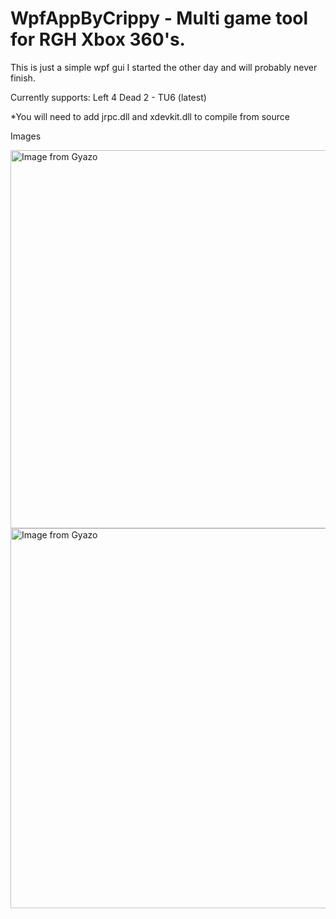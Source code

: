 # WpfAppByCrippy - Multi game tool for RGH Xbox 360's. 
This is just a simple wpf gui I started the other day and will probably never finish. 

Currently supports:
Left 4 Dead 2 - TU6 (latest)

*You will need to add jrpc.dll and xdevkit.dll to compile from source

Images

<a href="https://gyazo.com/e14e92bac3e4e7f7aebaf7c6744ed635"><img src="https://i.gyazo.com/e14e92bac3e4e7f7aebaf7c6744ed635.png" alt="Image from Gyazo" width="605"/></a>
<a href="https://gyazo.com/41ccce30ed6180fe8a26ed3a94b7c6dd"><img src="https://i.gyazo.com/41ccce30ed6180fe8a26ed3a94b7c6dd.gif" alt="Image from Gyazo" width="608"/></a>
